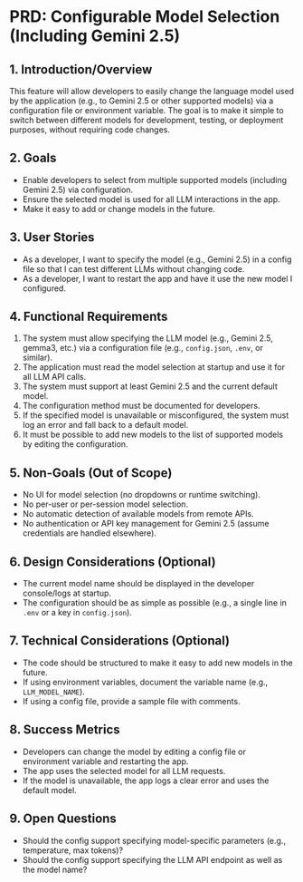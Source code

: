 # PRD: Configurable Model Selection (Including Gemini 2.5)

## 1. Introduction/Overview

This feature will allow developers to easily change the language model used by the application (e.g., to Gemini 2.5 or other supported models) via a configuration file or environment variable. The goal is to make it simple to switch between different models for development, testing, or deployment purposes, without requiring code changes.

## 2. Goals

- Enable developers to select from multiple supported models (including Gemini 2.5) via configuration.
- Ensure the selected model is used for all LLM interactions in the app.
- Make it easy to add or change models in the future.

## 3. User Stories

- As a developer, I want to specify the model (e.g., Gemini 2.5) in a config file so that I can test different LLMs without changing code.
- As a developer, I want to restart the app and have it use the new model I configured.

## 4. Functional Requirements

1. The system must allow specifying the LLM model (e.g., Gemini 2.5, gemma3, etc.) via a configuration file (e.g., `config.json`, `.env`, or similar).
2. The application must read the model selection at startup and use it for all LLM API calls.
3. The system must support at least Gemini 2.5 and the current default model.
4. The configuration method must be documented for developers.
5. If the specified model is unavailable or misconfigured, the system must log an error and fall back to a default model.
6. It must be possible to add new models to the list of supported models by editing the configuration.

## 5. Non-Goals (Out of Scope)

- No UI for model selection (no dropdowns or runtime switching).
- No per-user or per-session model selection.
- No automatic detection of available models from remote APIs.
- No authentication or API key management for Gemini 2.5 (assume credentials are handled elsewhere).

## 6. Design Considerations (Optional)

- The current model name should be displayed in the developer console/logs at startup.
- The configuration should be as simple as possible (e.g., a single line in `.env` or a key in `config.json`).

## 7. Technical Considerations (Optional)

- The code should be structured to make it easy to add new models in the future.
- If using environment variables, document the variable name (e.g., `LLM_MODEL_NAME`).
- If using a config file, provide a sample file with comments.

## 8. Success Metrics

- Developers can change the model by editing a config file or environment variable and restarting the app.
- The app uses the selected model for all LLM requests.
- If the model is unavailable, the app logs a clear error and uses the default model.

## 9. Open Questions

- Should the config support specifying model-specific parameters (e.g., temperature, max tokens)?
- Should the config support specifying the LLM API endpoint as well as the model name? 